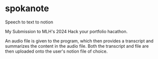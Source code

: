 # spokanote
Speech to text to notion

My Submission to MLH's 2024 Hack your portfolio hacathon. 

An audio file is given to the program, which then provides a transcript and summarizes the content in the audio file. Both the transcript and file are then uploaded onto the user's notion file of choice. 
